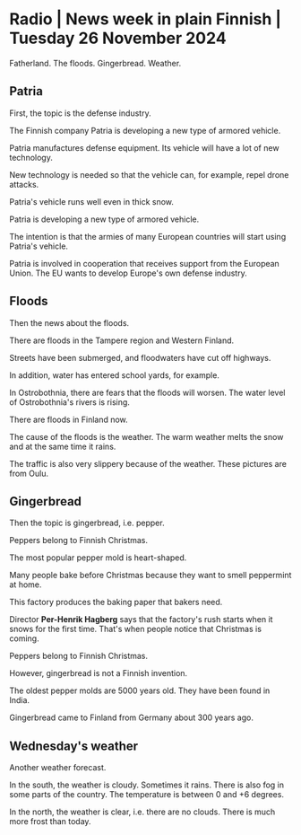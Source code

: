 # Radio \| News week in plain Finnish \| Tuesday 26 November 2024

Fatherland. The floods. Gingerbread. Weather.

## Patria

First, the topic is the defense industry.

The Finnish company Patria is developing a new type of armored vehicle.

Patria manufactures defense equipment. Its vehicle will have a lot of new technology.

New technology is needed so that the vehicle can, for example, repel drone attacks.

Patria's vehicle runs well even in thick snow.

Patria is developing a new type of armored vehicle.

The intention is that the armies of many European countries will start using Patria's vehicle.

Patria is involved in cooperation that receives support from the European Union. The EU wants to develop Europe's own defense industry.

## Floods

Then the news about the floods.

There are floods in the Tampere region and Western Finland.

Streets have been submerged, and floodwaters have cut off highways.

In addition, water has entered school yards, for example.

In Ostrobothnia, there are fears that the floods will worsen. The water level of Ostrobothnia's rivers is rising.

There are floods in Finland now.

The cause of the floods is the weather. The warm weather melts the snow and at the same time it rains.

The traffic is also very slippery because of the weather. These pictures are from Oulu.

## Gingerbread

Then the topic is gingerbread, i.e. pepper.

Peppers belong to Finnish Christmas.

The most popular pepper mold is heart-shaped.

Many people bake before Christmas because they want to smell peppermint at home.

This factory produces the baking paper that bakers need.

Director **Per-Henrik Hagberg** says that the factory's rush starts when it snows for the first time. That's when people notice that Christmas is coming.

Peppers belong to Finnish Christmas.

However, gingerbread is not a Finnish invention.

The oldest pepper molds are 5000 years old. They have been found in India.

Gingerbread came to Finland from Germany about 300 years ago.

## Wednesday's weather

Another weather forecast.

In the south, the weather is cloudy. Sometimes it rains. There is also fog in some parts of the country. The temperature is between 0 and +6 degrees.

In the north, the weather is clear, i.e. there are no clouds. There is much more frost than today.

